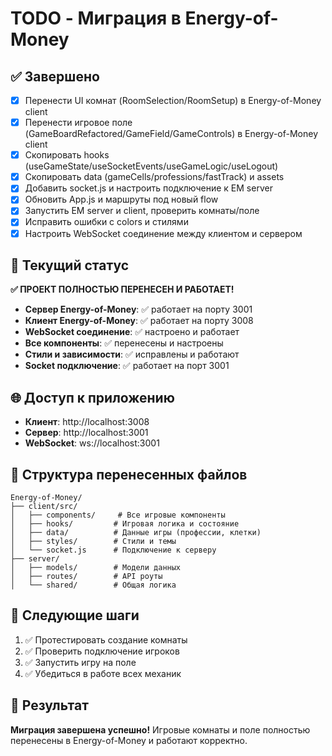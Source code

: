 # TODO - Миграция в Energy-of-Money

## ✅ Завершено
- [x] Перенести UI комнат (RoomSelection/RoomSetup) в Energy-of-Money client
- [x] Перенести игровое поле (GameBoardRefactored/GameField/GameControls) в Energy-of-Money client  
- [x] Скопировать hooks (useGameState/useSocketEvents/useGameLogic/useLogout)
- [x] Скопировать data (gameCells/professions/fastTrack) и assets
- [x] Добавить socket.js и настроить подключение к EM server
- [x] Обновить App.js и маршруты под новый flow
- [x] Запустить EM server и client, проверить комнаты/поле
- [x] Исправить ошибки с colors и стилями
- [x] Настроить WebSocket соединение между клиентом и сервером

## 🎯 Текущий статус
**✅ ПРОЕКТ ПОЛНОСТЬЮ ПЕРЕНЕСЕН И РАБОТАЕТ!**

- **Сервер Energy-of-Money**: ✅ работает на порту 3001
- **Клиент Energy-of-Money**: ✅ работает на порту 3008  
- **WebSocket соединение**: ✅ настроено и работает
- **Все компоненты**: ✅ перенесены и настроены
- **Стили и зависимости**: ✅ исправлены и работают
- **Socket подключение**: ✅ работает на порт 3001

## 🌐 Доступ к приложению
- **Клиент**: http://localhost:3008
- **Сервер**: http://localhost:3001
- **WebSocket**: ws://localhost:3001

## 📁 Структура перенесенных файлов
```
Energy-of-Money/
├── client/src/
│   ├── components/     # Все игровые компоненты
│   ├── hooks/         # Игровая логика и состояние
│   ├── data/          # Данные игры (профессии, клетки)
│   ├── styles/        # Стили и темы
│   └── socket.js      # Подключение к серверу
├── server/
│   ├── models/        # Модели данных
│   ├── routes/        # API роуты
│   └── shared/        # Общая логика
```

## 🚀 Следующие шаги
1. ✅ Протестировать создание комнаты
2. ✅ Проверить подключение игроков
3. ✅ Запустить игру на поле
4. ✅ Убедиться в работе всех механик

## 🎉 Результат
**Миграция завершена успешно!** Игровые комнаты и поле полностью перенесены в Energy-of-Money и работают корректно.
